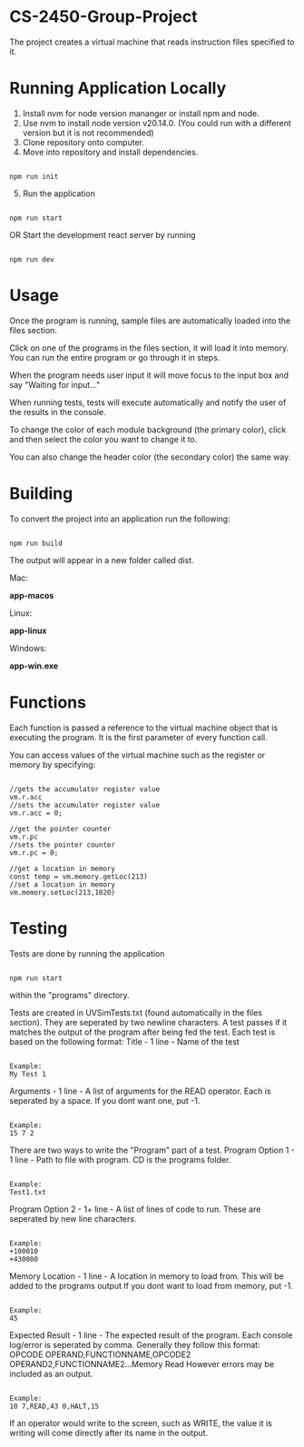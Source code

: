 # CS-2450-Group-Project

The project creates a virtual machine that reads instruction files specified to it.

# Running Application Locally

1. Install nvm for node version mananger or install npm and node.
2. Use nvm to install node version v20.14.0. (You could run with a different version but it is not recommended)
3. Clone repository onto computer.
4. Move into repository and install dependencies.
```

npm run init

```

5. Run the application
```

npm run start

```

OR Start the development react server by running
```

npm run dev

```

# Usage

Once the program is running, sample files are automatically loaded into the files section.

Click on one of the programs in the files section, it will load it into memory.
You can run the entire program or go through it in steps.

When the program needs user input it will move focus to the input box and say "Waiting for input..."

When running tests, tests will execute automatically and notify the user of the results in the console.

To change the color of each module background (the primary color), click and then select the color you want to change it to.

You can also change the header color (the secondary color) the same way.

# Building

To convert the project into an application run the following:
```

npm run build

```

The output will appear in a new folder called dist.

Mac:

**app-macos**

Linux:

**app-linux**

Windows:

**app-win.exe**

# Functions

Each function is passed a reference to the virtual machine object that is executing the program.
It is the first parameter of every function call.

You can access values of the virtual machine such as the register or memory by specifying:
```

//gets the accumulator register value
vm.r.acc
//sets the accumulator register value
vm.r.acc = 0;

//get the pointer counter
vm.r.pc
//sets the pointer counter
vm.r.pc = 0;

//get a location in memory
const temp = vm.memory.getLoc(213)
//set a location in memory
vm.memory.setLoc(213,1020)

```

# Testing

Tests are done by running the application
```

npm run start

```

within the "programs" directory.

Tests are created in UVSimTests.txt (found automatically in the files section). They are seperated by two newline characters.
A test passes if it matches the output of the program after being fed the test.
Each test is based on the following format:
Title - 1 line - Name of the test

```

Example:
My Test 1

```

Arguments - 1 line - A list of arguments for the READ operator.
Each is seperated by a space. If you dont want one, put -1.

```

Example:
15 7 2

```

There are two ways to write the "Program" part of a test.
Program Option 1 - 1 line - Path to file with program. CD is the programs folder.

```

Example:
Test1.txt

```

Program Option 2 - 1+ line - A list of lines of code to run. These are seperated by new line characters.

```

Example:
+100010
+430000

```

Memory Location - 1 line - A location in memory to load from. This will be added to the programs output
If you dont want to load from memory, put -1.

```

Example:
45

```

Expected Result - 1 line - The expected result of the program. Each console log/error is seperated by comma.
Generally they follow this format:
OPCODE OPERAND,FUNCTIONNAME,OPCODE2 OPERAND2,FUNCTIONNAME2...Memory Read
However errors may be included as an output.

```

Example:
10 7,READ,43 0,HALT,15

```

If an operator would write to the screen, such as WRITE, the value it is
writing will come directly after its name in the output.
